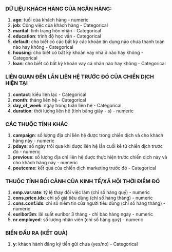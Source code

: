 ### DỮ LIỆU KHÁCH HÀNG CỦA NGÂN HÀNG:
1. **age**: tuổi của khách hàng - numeric
1. **job**: Công việc của khách hàng - Categorical
1. **marital**: tình trạng hôn nhân - Categorical
1. **education**: trình độ học vấn - Categorical
1. **default**: cho biết có các bất kỳ các khoản tín dụng nào chưa thanh toán nào hay không - Categorical
1. **housing**: cho biết có bất kỳ khoản vay nhà ở nào hay không - Categorical
1. **loan**: cho biết có bất kỳ khoản vay cá nhân nào hay không - Categorical

### LIÊN QUAN ĐẾN LẦN LIÊN HỆ TRƯỚC ĐÓ CỦA CHIẾN DỊCH HIỆN TẠI
1. **contact**: kiểu liên lạc - Categorical
1. **month**: tháng liên hệ - Categorical
1. **day_of_week**: ngày trong tuần liên hệ - Categorical
1. **duration**: thời lượng liên hệ (tính bằng giây - s) - numeric

### CÁC THUỘC TÍNH KHÁC
1. **campaign**: số lượng địa chỉ liên hệ được trong chiến dịch và cho khách hàng này - numeric
1. **pdays**: số ngày trôi qua khi được liên hệ lần cuối kể từ chiến dịch trước đó - numeric
1. **previous**: số lượng địa chỉ liên hệ đuợc thực hiện trước chiến dịch này và cho khách hàng này - numeric
1. **poutcome**: kết quả của chiến dịch marketing trước đó - Categorical

### THUỘC TÍNH BỐI CẢNH CỦA KINH TẾ/XÃ HỘI THỜI ĐIỂM ĐÓ
1. **emp.var.rate**: tỷ lệ thay đổi việc làm (chỉ số hàng quý) - numeric
1. **cons.price.idx**: chỉ số giá tiêu dùng (chỉ số hàng tháng) - numeric
1. **cons.conf.idx**: chỉ số niềm tin của người tiêu dùng (chỉ số hàng tháng) - numeric
1. **euribor3m**: lãi suất euribor 3 tháng - chỉ báo hàng ngày - numeric
1. **nr.employed**: số lượng nhân viên (chỉ số hàng quý) - numeric

### BIẾN ĐẦU RA (KẾT QUẢ)
1. **y**: khách hành đăng ký tiền gửi chưa (yes/no) - Categorical
